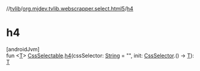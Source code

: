 //[tvlib](../../index.md)/[org.mjdev.tvlib.webscrapper.select.html5](index.md)/[h4](h4.md)

# h4

[androidJvm]\
fun &lt;[T](h4.md)&gt; [CssSelectable](../org.mjdev.tvlib.webscrapper.select/-css-selectable/index.md).[h4](h4.md)(cssSelector: [String](https://kotlinlang.org/api/latest/jvm/stdlib/kotlin/-string/index.html) = &quot;&quot;, init: [CssSelector](../org.mjdev.tvlib.webscrapper.select/-css-selector/index.md).() -&gt; [T](h4.md)): [T](h4.md)
